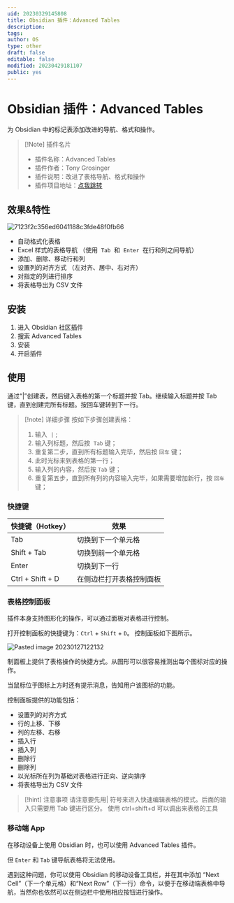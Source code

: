 ```yaml
---
uid: 20230329145808
title: Obsidian 插件：Advanced Tables
description: 
tags: 
author: OS
type: other
draft: false
editable: false
modified: 20230429181107
public: yes
---
```


# Obsidian 插件：Advanced Tables

为 Obsidian 中的标记表添加改进的导航、格式和操作。

> [!Note] 插件名片
> - 插件名称：Advanced Tables
> - 插件作者：Tony Grosinger
> - 插件说明：改进了表格导航、格式和操作
> - 插件项目地址：[点我跳转](https://github.com/tgrosinger/advanced-tables-obsidian)

## 效果&特性

![7123f2c356ed6041188c3fde48f0fb66](https://cdn.pkmer.cn/images/dbf3ba55896f464ccb4471bd297c7051_MD5.gif)

- 自动格式化表格
- Excel 样式的表格导航 （使用  `Tab`  和  `Enter`  在行和列之间导航）
- 添加、删除、移动行和列
- 设置列的对齐方式 （左对齐、居中、右对齐）
- 对指定的列进行排序
- 将表格导出为 CSV 文件

## 安装

1. 进入 Obsidian 社区插件
2. 搜索 Advanced Tables
3. 安装
4. 开启插件

## 使用

通过“|”创建表，然后键入表格的第一个标题并按 Tab。继续输入标题并按 Tab 键，直到创建完所有标题。按回车键转到下一行。

> [!note] 详细步骤
> 按如下步骤创建表格：
> 1. 输入  `|` ;
> 2. 输入列标题，然后按  `Tab` 键；
> 3. 重复第二步，直到所有标题输入完毕，然后按 `回车` 键；
> 4. 此时光标来到表格的第一行；
> 5. 输入列的内容，然后按 `Tab` 键；
> 6. 重复第五步，直到所有列的内容输入完毕，如果需要增加新行，按 `回车` 键；

### 快捷键

| 快捷键（Hotkey） | 效果                      |
|------------------|-----------------------------|
| Tab              | 切换到下一个单元格           |
| Shift + Tab      | 切换到前一个单元格           |
| Enter            | 切换到下一行                 |
| Ctrl + Shift + D | 在侧边栏打开表格控制面板     |

### 表格控制面板

插件本身支持图形化的操作，可以通过面板对表格进行控制。

打开控制面板的快捷键为：`Ctrl` + `Shift` + `D`。 控制面板如下图所示。

![Pasted image 20230127122132](https://cdn.pkmer.cn/images/b4220a330fe4a53b1f2ded1e516a9ba6_MD5.png)

制面板上提供了表格操作的快捷方式。从图形可以很容易推测出每个图标对应的操作。

当鼠标位于图标上方时还有提示消息，告知用户该图标的功能。

控制面板提供的功能包括：

- 设置列的对齐方式
- 行的上移、下移
- 列的左移、右移
- 插入行
- 插入列
- 删除行
- 删除列
- 以光标所在列为基础对表格进行正向、逆向排序
- 将表格导出为 CSV 文件

> [!hint] 注意事项
> 请注意要先用| 符号来进入快速编辑表格的模式。后面的输入只需要用 Tab 键进行区分。
> 使用 ctrl+shift+d 可以调出来表格的工具

### 移动端 App

在移动设备上使用 Obsidian 时，也可以使用 Advanced Tables 插件。

但 `Enter` 和 `Tab` 键导航表格将无法使用。

遇到这种问题，你可以使用 Obsidian 的移动设备工具栏，并在其中添加 “Next Cell”（下一个单元格）和“Next Row”（下一行）命令，以便于在移动端表格中导航，当然你也依然可以在侧边栏中使用相应按钮进行操作。